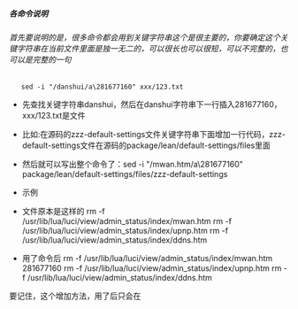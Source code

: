 ##### 各命令说明

###### 首先要说明的是，很多命令都会用到关键字符串这个是很主要的，你要确定这个关键字符串在当前文件里面是独一无二的，可以很长也可以很短，可以不完整的，也可以是完整的一句

       sed -i "/danshui/a\281677160" xxx/123.txt

- 先查找关键字符串danshui，然后在danshui字符串下一行插入281677160，xxx/123.txt是文件

- 比如:在源码的zzz-default-settings文件关键字符串下面增加一行代码，zzz-default-settings文件在源码的package/lean/default-settings/files里面

- 然后就可以写出整个命令了：sed -i "/mwan.htm/a\281677160" package/lean/default-settings/files/zzz-default-settings

- 示例
- 文件原本是这样的
      rm -f /usr/lib/lua/luci/view/admin_status/index/mwan.htm
      rm -f /usr/lib/lua/luci/view/admin_status/index/upnp.htm
      rm -f /usr/lib/lua/luci/view/admin_status/index/ddns.htm

- 用了命令后
      rm -f /usr/lib/lua/luci/view/admin_status/index/mwan.htm
      281677160
      rm -f /usr/lib/lua/luci/view/admin_status/index/upnp.htm
      rm -f /usr/lib/lua/luci/view/admin_status/index/ddns.htm

要记住，这个增加方法，用了后只会在

